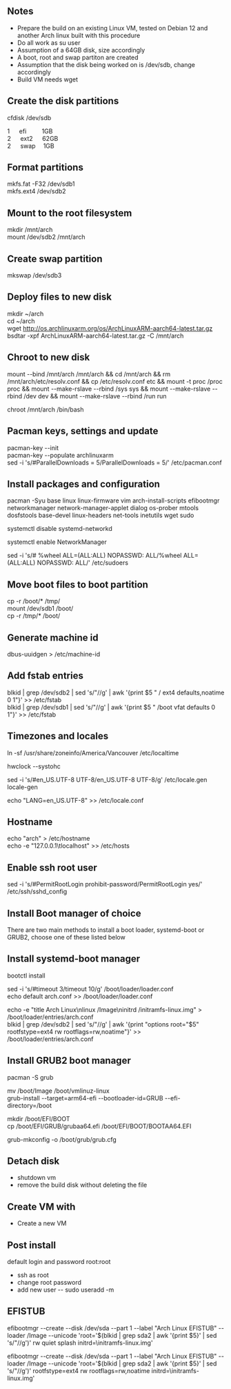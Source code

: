 ## Notes

* Prepare the build on an existing Linux VM, tested on Debian 12 and another Arch linux built with this procedure
* Do all work as su user
* Assumption of a 64GB disk, size accordingly
* A boot, root and swap partiton are created
* Assumption that the disk being worked on is /dev/sdb, change accordingly
* Build VM needs wget

## Create the disk partitions

cfdisk /dev/sdb

1 &emsp; efi  &emsp; &emsp;1GB  
2 &emsp; ext2 &emsp; 62GB  
2 &emsp; swap &emsp;1GB

## Format partitions

mkfs.fat -F32 /dev/sdb1      
mkfs.ext4 /dev/sdb2  

## Mount to the root filesystem

mkdir /mnt/arch  
mount /dev/sdb2 /mnt/arch  

## Create swap partition

mkswap /dev/sdb3  

## Deploy files to new disk

mkdir ~/arch  
cd ~/arch  
wget http://os.archlinuxarm.org/os/ArchLinuxARM-aarch64-latest.tar.gz  
bsdtar -xpf ArchLinuxARM-aarch64-latest.tar.gz -C /mnt/arch  

## Chroot to new disk

mount --bind /mnt/arch /mnt/arch && cd /mnt/arch && rm /mnt/arch/etc/resolv.conf && cp /etc/resolv.conf etc && mount -t proc /proc proc && mount --make-rslave --rbind /sys sys && mount --make-rslave --rbind /dev dev && mount --make-rslave --rbind /run run

chroot /mnt/arch /bin/bash

## Pacman keys, settings and update

pacman-key --init  
pacman-key --populate archlinuxarm  
sed -i 's/#ParallelDownloads = 5/ParallelDownloads = 5/' /etc/pacman.conf  

## Install packages and configuration

pacman -Syu base linux linux-firmware vim arch-install-scripts efibootmgr networkmanager network-manager-applet dialog os-prober mtools dosfstools base-devel linux-headers net-tools inetutils wget sudo

systemctl disable systemd-networkd

systemctl enable NetworkManager 

sed -i 's/# %wheel ALL=(ALL:ALL) NOPASSWD: ALL/%wheel ALL=(ALL:ALL) NOPASSWD: ALL/' /etc/sudoers

## Move boot files to boot partition
cp -r /boot/* /tmp/    
mount /dev/sdb1 /boot/    
cp -r /tmp/* /boot/     

## Generate machine id

dbus-uuidgen > /etc/machine-id

## Add fstab entries

blkid | grep /dev/sdb2 | sed 's/"//g' | awk '{print $5 "  /       ext4    defaults,noatime        0 1"}' >> /etc/fstab   
blkid | grep /dev/sdb1 | sed 's/"//g' | awk '{print $5 "  /boot   vfat    defaults                0 1"}' >> /etc/fstab   

## Timezones and locales
ln -sf /usr/share/zoneinfo/America/Vancouver /etc/localtime

hwclock --systohc

sed -i 's/#en_US.UTF-8 UTF-8/en_US.UTF-8 UTF-8/g' /etc/locale.gen   
locale-gen

echo "LANG=en_US.UTF-8" >> /etc/locale.conf

## Hostname

echo "arch" > /etc/hostname   
echo -e "127.0.0.1\tlocalhost" >> /etc/hosts

## Enable ssh root user

sed -i 's/#PermitRootLogin prohibit-password/PermitRootLogin yes/' /etc/ssh/sshd_config


## Install Boot manager of choice
There are two main methods to install a boot loader, systemd-boot or GRUB2, choose one of these listed below

## Install systemd-boot manager

bootctl install

sed -i 's/#timeout 3/timeout 10/g' /boot/loader/loader.conf   
echo default arch.conf >> /boot/loader/loader.conf 

echo -e "title    Arch Linux\nlinux       /Image\ninitrd  /initramfs-linux.img" > /boot/loader/entries/arch.conf  
blkid | grep /dev/sdb2 | sed 's/"//g' | awk '{print "options root="$5" rootfstype=ext4 rw rootflags=rw,noatime"}' >> /boot/loader/entries/arch.conf   

## Install GRUB2 boot manager

pacman -S grub

mv /boot/Image /boot/vmlinuz-linux         
grub-install --target=arm64-efi --bootloader-id=GRUB --efi-directory=/boot

mkdir /boot/EFI/BOOT     
cp /boot/EFI/GRUB/grubaa64.efi /boot/EFI/BOOT/BOOTAA64.EFI

grub-mkconfig -o /boot/grub/grub.cfg

## Detach disk

* shutdown vm
* remove the build disk without deleting the file 

## Create VM with 

* Create a new VM

## Post install

default login and password root:root
* ssh as root
* change root password
* add new user --  sudo useradd -m <user name> 


## EFISTUB

efibootmgr --create --disk /dev/sda --part 1 --label "Arch Linux EFISTUB" --loader /Image --unicode 'root='$(blkid | grep sda2 | awk '{print $5}' | sed 's/"//g')' rw quiet splash initrd=\initramfs-linux.img'

efibootmgr --create --disk /dev/sda --part 1 --label "Arch Linux EFISTUB" --loader /Image  --unicode 'root='$(blkid | grep sda2 | awk '{print $5}' | sed 's/\"//g')' rootfstype=ext4 rw rootflags=rw,noatime initrd=\initramfs-linux.img'














